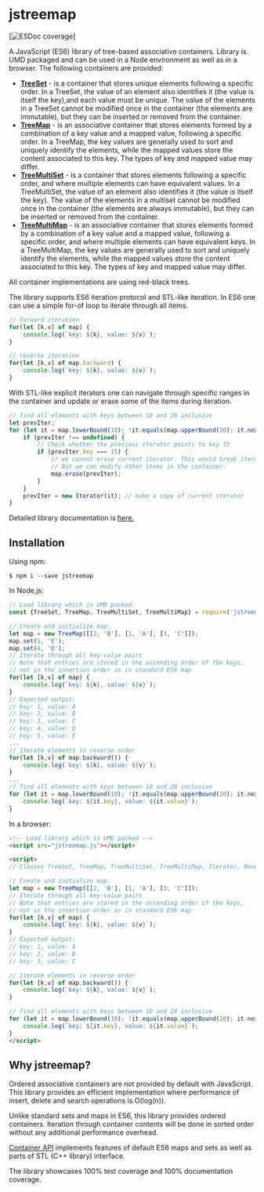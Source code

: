 # jstreemap
[![ESDoc coverage](https://doc.esdoc.org/github.com/Kirusi/jstreemap/badge.svg)]

A JavaScript (ES6) library of tree-based associative containers. Library is UMD packaged and can be used in a Node environment as well as in a browser. The following containers are provided:
* [**TreeSet**](https://kirusi.github.io/jstreemap/class/src/public/tree-set.js~TreeSet.html) - is a container that stores unique elements following a specific order. In a TreeSet, the value of an element also identifies it (the value is itself the key),and each value must be unique. The value of the elements in a TreeSet cannot be modified once in the container (the elements are immutable), but they can be inserted or removed from the container.
* [**TreeMap**](https://kirusi.github.io/jstreemap/class/src/public/tree-map.js~TreeMap.html) - is an associative container that stores elements formed
by a combination of a key value and a mapped value, following a specific order.
In a TreeMap, the key values are generally used to sort and uniquely identify
the elements, while the mapped values store the content associated to this key.
The types of key and mapped value may differ.
* [**TreeMultiSet**](https://kirusi.github.io/jstreemap/class/src/public/tree-multiset.js~TreeMultiSet.html) - is a container that stores elements following a specific order, and where multiple elements can have equivalent values. In a TreeMultiSet, the value of an element also identifies it (the value is itself the key). The value of the elements in a multiset cannot be modified once in the container (the elements are always immutable), but they can be inserted or removed from the container.
* [**TreeMultiMap**](https://kirusi.github.io/jstreemap/class/src/public/tree-multimap.js~TreeMultiMap.html) - is an associative container that stores elements formed by a combination of a key value and a mapped value, following a specific order, and where multiple elements can have equivalent keys. In a TreeMultiMap, the key values are generally used to sort and uniquely identify the elements, while the mapped values store the content associated to this key. The types of key and mapped value may differ.

All container implementations are using  red-black trees.

The library supports ES6 iteration protocol and STL-like iteration. In ES6 one can use a simple for-of loop to iterate through all items.
```js
// forward iteration
for(let [k,v] of map) {
    console.log(`key: ${k}, value: ${v}`);
}

// reverse iteration
for(let [k,v] of map.backward) {
    console.log(`key: ${k}, value: ${v}`);
}
```

With STL-like explicit iterators one can navigate through specific ranges in the container and update or erase some of the items during iteration.
```js
// find all elements with keys between 10 and 20 inclusive
let prevIter;
for (let it = map.lowerBound(10); !it.equals(map.upperBound(20); it.next()) {
    if (prevIter !== undefined) {
        // Check whether the previous iterator points to key 15
        if (prevIter.key === 15) {
            // we cannot erase current iterator. This would break iteration process
            // But we can modify other items in the container.
            map.erase(prevIter);
        }
    }
    prevIter = new Iterator(it); // make a copy of current iterator
}
```

Detailed library documentation is [here.](https://kirusi.github.io/jstreemap)

## Installation

Using npm:
```shell
$ npm i --save jstreemap
```

In Node.js:
```js
// Load library which is UMD packed.
const {TreeSet, TreeMap, TreeMultiSet, TreeMultiMap} = require('jstreemap');

// Create and initialize map.
let map = new TreeMap([[2, 'B'], [1, 'A'], [3, 'C']]);
map.set(5, 'E');
map.set(4, 'D');
// Iterate through all key-value pairs
// Note that entries are stored in the ascending order of the keys,
// not in the insertion order as in standard ES6 map
for(let [k,v] of map) {
    console.log(`key: ${k}, value: ${v}`);
}
// Expected output:
// key: 1, value: A
// key: 2, value: B
// key: 3, value: C
// key: 4, value: D
// key: 5, value: E
...
// Iterate elements in reverse order
for(let [k,v] of map.backward()) {
    console.log(`key: ${k}, value: ${v}`);
}
...
// find all elements with keys between 10 and 20 inclusive
for (let it = map.lowerBound(10); !it.equals(map.upperBound(20); it.next()) {
    console.log(`key: ${it.key}, value: ${it.value}`);
}
```

In a browser:
```html
<!-- Load library which is UMD packed -->
<script src="jstreemap.js"></script>

<script>
// Classes TreeSet, TreeMap, TreeMultiSet, TreeMultiMap, Iterator, ReverseIterator,  JsIterator, JsReverseIterator are globally available

// Create and initialize map.
let map = new TreeMap([[2, 'B'], [1, 'A'], [3, 'C']]);
// Iterate through all key-value pairs
// Note that entries are stored in the ascending order of the keys,
// not in the insertion order as in standard ES6 map
for(let [k,v] of map) {
    console.log(`key: ${k}, value: ${v}`);
}
// Expected output:
// key: 1, value: A
// key: 2, value: B
// key: 3, value: C

// Iterate elements in reverse order
for(let [k,v] of map.backward()) {
    console.log(`key: ${k}, value: ${v}`);
}

// find all elements with keys between 10 and 20 inclusive
for (let it = map.lowerBound(10); !it.equals(map.upperBound(20); it.next()) {
    console.log(`key: ${it.key}, value: ${it.value}`);
}
</script>
```
## Why jstreemap?
Ordered associative containers are not provided by default with JavaScript. This library provides an efficient implementation where performance of insert, delete and search operations is O(log(n)).

Unlike standard sets and maps in ES6, this library provides  ordered containers. Iteration through container contents will be done in sorted order without any additional performance overhead.

[Container API](https://kirusi.github.io/jstreemap) implements features of default ES6 maps and sets as well as parts of STL (C++ library) interface.

The library showcases 100% test coverage and 100% documentation coverage.